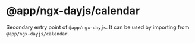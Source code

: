 # @app/ngx-dayjs/calendar

Secondary entry point of `@app/ngx-dayjs`. It can be used by importing from `@app/ngx-dayjs/calendar`.
